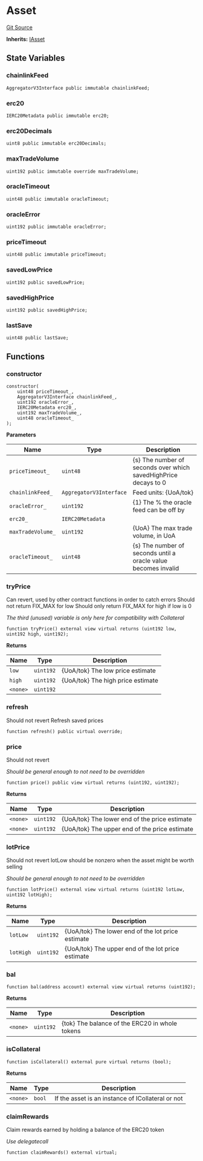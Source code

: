 # Asset
[Git Source](https://github.com/larrythecucumber321/protocol/blob/3222eb21fbb20ddd3d3fa2233072dfa96ea3e340/contracts/plugins/assets/Asset.sol)

**Inherits:**
[IAsset](/src/contracts/interfaces/IAsset.sol/interface.IAsset.md)


## State Variables
### chainlinkFeed

```solidity
AggregatorV3Interface public immutable chainlinkFeed;
```


### erc20

```solidity
IERC20Metadata public immutable erc20;
```


### erc20Decimals

```solidity
uint8 public immutable erc20Decimals;
```


### maxTradeVolume

```solidity
uint192 public immutable override maxTradeVolume;
```


### oracleTimeout

```solidity
uint48 public immutable oracleTimeout;
```


### oracleError

```solidity
uint192 public immutable oracleError;
```


### priceTimeout

```solidity
uint48 public immutable priceTimeout;
```


### savedLowPrice

```solidity
uint192 public savedLowPrice;
```


### savedHighPrice

```solidity
uint192 public savedHighPrice;
```


### lastSave

```solidity
uint48 public lastSave;
```


## Functions
### constructor


```solidity
constructor(
    uint48 priceTimeout_,
    AggregatorV3Interface chainlinkFeed_,
    uint192 oracleError_,
    IERC20Metadata erc20_,
    uint192 maxTradeVolume_,
    uint48 oracleTimeout_
);
```
**Parameters**

|Name|Type|Description|
|----|----|-----------|
|`priceTimeout_`|`uint48`|{s} The number of seconds over which savedHighPrice decays to 0|
|`chainlinkFeed_`|`AggregatorV3Interface`|Feed units: {UoA/tok}|
|`oracleError_`|`uint192`|{1} The % the oracle feed can be off by|
|`erc20_`|`IERC20Metadata`||
|`maxTradeVolume_`|`uint192`|{UoA} The max trade volume, in UoA|
|`oracleTimeout_`|`uint48`|{s} The number of seconds until a oracle value becomes invalid|


### tryPrice

Can revert, used by other contract functions in order to catch errors
Should not return FIX_MAX for low
Should only return FIX_MAX for high if low is 0

*The third (unused) variable is only here for compatibility with Collateral*


```solidity
function tryPrice() external view virtual returns (uint192 low, uint192 high, uint192);
```
**Returns**

|Name|Type|Description|
|----|----|-----------|
|`low`|`uint192`|{UoA/tok} The low price estimate|
|`high`|`uint192`|{UoA/tok} The high price estimate|
|`<none>`|`uint192`||


### refresh

Should not revert
Refresh saved prices


```solidity
function refresh() public virtual override;
```

### price

Should not revert

*Should be general enough to not need to be overridden*


```solidity
function price() public view virtual returns (uint192, uint192);
```
**Returns**

|Name|Type|Description|
|----|----|-----------|
|`<none>`|`uint192`|{UoA/tok} The lower end of the price estimate|
|`<none>`|`uint192`|{UoA/tok} The upper end of the price estimate|


### lotPrice

Should not revert
lotLow should be nonzero when the asset might be worth selling

*Should be general enough to not need to be overridden*


```solidity
function lotPrice() external view virtual returns (uint192 lotLow, uint192 lotHigh);
```
**Returns**

|Name|Type|Description|
|----|----|-----------|
|`lotLow`|`uint192`|{UoA/tok} The lower end of the lot price estimate|
|`lotHigh`|`uint192`|{UoA/tok} The upper end of the lot price estimate|


### bal


```solidity
function bal(address account) external view virtual returns (uint192);
```
**Returns**

|Name|Type|Description|
|----|----|-----------|
|`<none>`|`uint192`|{tok} The balance of the ERC20 in whole tokens|


### isCollateral


```solidity
function isCollateral() external pure virtual returns (bool);
```
**Returns**

|Name|Type|Description|
|----|----|-----------|
|`<none>`|`bool`|If the asset is an instance of ICollateral or not|


### claimRewards

Claim rewards earned by holding a balance of the ERC20 token

*Use delegatecall*


```solidity
function claimRewards() external virtual;
```

